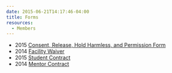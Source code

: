 ```yaml
---
date: 2015-06-21T14:17:46-04:00
title: Forms
resources:
  - Members
---
```


+ 2015 [Consent, Release, Hold Harmless, and Permission Form][Release Form]
+ 2014 [Facility Waiver]
+ 2015 [Student Contract]
+ 2014 [Mentor Contract]


[Release Form]: /files/2015HRG_WaiverReleasePermissions.docx

[Student Contract]: /files/2015HHStudent-Contract.docx

[Mentor Contract]: /files/2014HHMentor-Contract.pdf

[Facility Waiver]: /files/2014FacilityWaiverOptimist.docx
